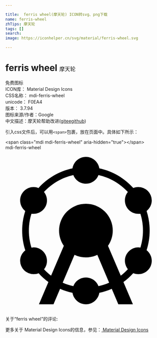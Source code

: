 ```yaml
---

title:  ferris wheel(摩天轮) ICON转svg、png下载
name: ferris-wheel
zhTips: 摩天轮
tags: []
search: 
image: https://iconhelper.cn/svg/material/ferris-wheel.svg

---
```


# ferris wheel  <small style="font-size: 60%;font-weight: 100">摩天轮</small>


<div class="detail-page">
<p>
<span><span class="badge-success badge">免费图标</span> </span>
<br/>
<span>
ICON库：
<span class="badge-secondary badge">Material Design Icons</span> 
</span>
<br/>
<span>
CSS名称：
<span class="badge-secondary badge">mdi-ferris-wheel</span> 
</span>
<br/>
<span>
unicode：
<span class="badge-secondary badge">F0EA4</span> 
<copy-btn content='F0EA4' btn-title=""></copy-btn>
<copy-btn :content='String.fromCodePoint(parseInt("F0EA4", 16))' btn-title="复制U"></copy-btn>
</span>
<br/>
<span>
版本：
<span class="badge-secondary badge">3.7.94</span> 
</span>
<br/>
<span>图标来源/作者：<span class="badge-light badge">Google</span></span> 
<br/>
<span class="zh-detail">中文描述：<span class="badge-primary badge">摩天轮</span><span class="help-link"><span>帮助改进</span>(<a href="https://gitee.com/liuwave/icon-helper/edit/master/json/material/ferris-wheel.json" target="_blank" rel="noopener noreferrer">gitee</a><a href="https://github.com/liuwave/icon-helper/edit/master/json/material/ferris-wheel.json" target="_blank" rel="noopener noreferrer">github</a></span>)</span><br/>
</p>
</div>
<div class="alert alert-dark">
  <i class="mdi mdi-ferris-wheel mdi-48px"></i>
  <i class="mdi mdi-ferris-wheel mdi-36px"></i>
  <i class="mdi mdi-ferris-wheel mdi-24px"></i>
  <i class="mdi mdi-ferris-wheel mdi-18px"></i>
</div>
<div>
  <p>引入css文件后，可以用<code>&lt;span&gt;</code>包裹，放在页面中。具体如下所示：    
  </p>
  <div class="alert alert-primary" style="font-size: 14px">
    &lt;span class="mdi mdi-ferris-wheel" aria-hidden="true"&gt;&lt;/span&gt;
    <copy-btn content='<span class="mdi mdi-ferris-wheel" aria-hidden="true"></span>'></copy-btn>
  </div>
  <div class="alert alert-secondary">
    <i class="mdi mdi-ferris-wheel"
    style="font-size: 24px"
    aria-hidden="true"></i> mdi-ferris-wheel
    <copy-btn content="mdi-ferris-wheel" btn-title="复制图标名称"></copy-btn>
  </div>
</div>
<div id="svg" class="svg-wrap">
<svg xmlns="http://www.w3.org/2000/svg" viewBox="0 0 24 24"><path d="M12,19C12.86,19 13.59,19.54 13.87,20.29C14.42,20.17 14.95,20 15.46,19.77L13.7,15.62C13.18,15.87 12.61,16 12,16C11.39,16 10.82,15.87 10.3,15.62L8.54,19.77C9.05,20 9.58,20.17 10.13,20.29C10.41,19.54 11.14,19 12,19M18.25,17.76C18,17.42 17.81,17 17.81,16.5C17.81,15.41 18.71,14.5 19.81,14.5L20.12,14.53C20.37,13.73 20.5,12.88 20.5,12C20.5,11.12 20.37,10.27 20.12,9.5H19.81C18.7,9.5 17.81,8.61 17.81,7.5C17.81,7 17.97,6.59 18.25,6.24C17.1,5 15.59,4.09 13.87,3.71C13.59,4.46 12.86,5 12,5C11.14,5 10.41,4.46 10.13,3.71C8.41,4.09 6.9,5 5.75,6.24C6.03,6.59 6.2,7.03 6.2,7.5C6.2,8.61 5.3,9.5 4.2,9.5H3.88C3.63,10.28 3.5,11.12 3.5,12C3.5,12.89 3.64,13.74 3.89,14.55L4.2,14.5C5.31,14.5 6.2,15.42 6.2,16.5C6.2,17 6.04,17.43 5.76,17.77C6.08,18.12 6.44,18.44 6.81,18.73L8.71,14.27C8.26,13.62 8,12.84 8,12A4,4 0 0,1 12,8A4,4 0 0,1 16,12C16,12.84 15.74,13.62 15.29,14.27L17.19,18.73C17.57,18.44 17.92,18.11 18.25,17.76M12,23C11,23 10.16,22.26 10,21.29C9.37,21.16 8.75,20.95 8.15,20.69L7.17,23H5L6.41,19.68C5.88,19.3 5.39,18.86 4.96,18.37C4.72,18.47 4.47,18.5 4.2,18.5A2,2 0 0,1 2.2,16.5C2.2,15.88 2.5,15.32 2.97,14.95C2.66,14 2.5,13.03 2.5,12C2.5,11 2.66,10 2.96,9.08C2.5,8.71 2.2,8.15 2.2,7.5C2.2,6.41 3.09,5.5 4.2,5.5C4.46,5.5 4.71,5.56 4.93,5.65C6.25,4.18 8,3.13 10,2.71C10.16,1.74 11,1 12,1C13,1 13.84,1.74 14,2.71C16,3.13 17.74,4.18 19.06,5.64C19.29,5.55 19.54,5.5 19.81,5.5A2,2 0 0,1 21.81,7.5C21.81,8.14 21.5,8.71 21.04,9.07C21.34,10 21.5,11 21.5,12C21.5,13 21.34,14 21.04,14.93C21.5,15.3 21.81,15.87 21.81,16.5C21.81,17.62 20.92,18.5 19.81,18.5C19.54,18.5 19.29,18.46 19.05,18.36C18.61,18.85 18.12,19.29 17.59,19.68L19,23H16.83L15.85,20.69C15.25,20.95 14.63,21.16 14,21.29C13.84,22.26 13,23 12,23Z" /></svg>
</div>
<detail full-name='mdi-ferris-wheel'></detail>
<div>
<p>关于“ferris wheel”的评论:</p>
</div>
<Vssue title="关于“ferris wheel”的评论" ></Vssue>    
<div><p>更多关于 Material Design Icons的信息，参见：<a target="_blank" href="https://iconhelper.cn/material.html"> Material Design Icons</a>
</p></div>
